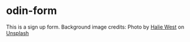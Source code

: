 # odin-form
This is a sign up form.
Background image credits: Photo by <a href="https://unsplash.com/@haliewestphoto?utm_content=creditCopyText&utm_medium=referral&utm_source=unsplash">Halie West</a> on <a href="https://unsplash.com/photos/green-leaf-plant-in-close-up-photography-25xggax4bSA?utm_content=creditCopyText&utm_medium=referral&utm_source=unsplash">Unsplash</a>
      